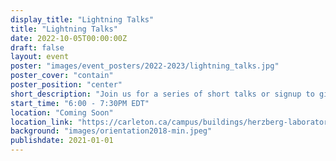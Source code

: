```yaml
---
display_title: "Lightning Talks"
title: "Lightning Talks"
date: 2022-10-05T00:00:00Z
draft: false
layout: event
poster: "images/event_posters/2022-2023/lightning_talks.jpg"
poster_cover: "contain"
poster_position: "center"
short_description: "Join us for a series of short talks or signup to give your own!"
start_time: "6:00 - 7:30PM EDT"
location: "Coming Soon"
location_link: "https://carleton.ca/campus/buildings/herzberg-laboratories/"
background: "images/orientation2018-min.jpeg"
publishdate: 2021-01-01
---
```




